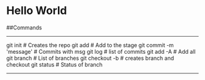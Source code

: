 # Hello World

##Commands

---
git init                    # Creates the repo
git add <filename>          # Add to the stage
git commit -m 'message'     # Commits with msg
git log                     # list of commits
git add -A                  # Add all
git branch                  # List of branches
git checkout -b             # creates branch and checkout
git status                  # Status of branch

 
---